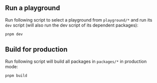 ## Run a playground

Run following script to select a playground from `playground/*` and run its `dev` script (will also run the dev script of its dependent packages):

```bash
pnpm dev
```

## Build for production

Run following script will build all packages in `packages/*` in production mode:

```bash
pnpm build
```
